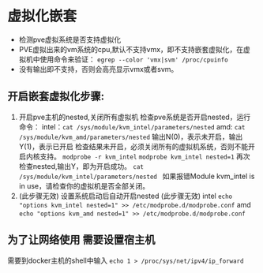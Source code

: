 # 虚拟化嵌套

- 检测pve虚拟系统是否支持虚拟化
- PVE虚拟出来的vm系统的cpu,默认不支持vmx，即不支持嵌套虚拟化，在虚拟机中使用命令来验证：
`egrep --color 'vmx|svm' /proc/cpuinfo`
- 没有输出即不支持，否则会高亮显示vmx或者svm。

## 开启嵌套虚拟化步骤:
1. 开启pve主机的nested,关闭所有虚拟机
   检查pve系统是否开启nested，运行命令：
   intel：`cat /sys/module/kvm_intel/parameters/nested`
   amd: `cat /sys/module/kvm_amd/parameters/nested`
   输出N(0)，表示未开启，输出Y(1)，表示已开启
   检查结果未开启，必须关闭所有的虚拟机系统，否则不能开启内核支持。
   `modprobe -r kvm_intel`
   `modprobe kvm_intel nested=1`
   再次检查nested,输出Y，即为开启成功。
   `cat /sys/module/kvm_intel/parameters/nested ` 如果报错Module kvm_intel is in use，请检查你的虚拟机是否全部关闭。
2. (此步骤无效) 设置系统启动后自动开启nested (此步骤无效)
   intel `echo "options kvm_intel nested=1" >> /etc/modprobe.d/modprobe.conf`
   amd `echo "options kvm_amd nested=1" >> /etc/modprobe.d/modprobe.conf`

## 为了让网络使用 需要设置宿主机
需要到docker主机的shell中输入 `echo 1 > /proc/sys/net/ipv4/ip_forward`